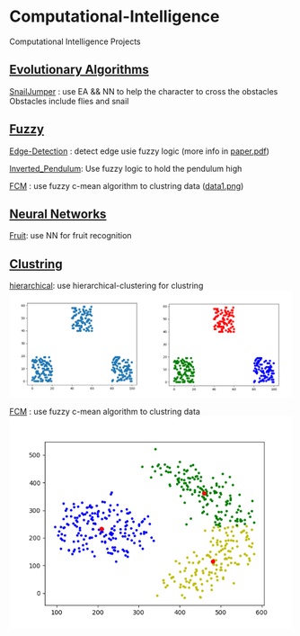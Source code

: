 # Computational-Intelligence
Computational Intelligence Projects

## [Evolutionary Algorithms](https://github.com/amirrezarajabi/computational-intelligence/tree/main/Evolutionary-Projects)
[SnailJumper](https://github.com/amirrezarajabi/computational-intelligence/tree/main/Evolutionary-Projects/SnailJumper) : use EA && NN to help the character to cross the obstacles Obstacles include flies and snail

## [Fuzzy](https://github.com/amirrezarajabi/computational-intelligence/tree/main/Fuzzy-Projects)
[Edge-Detection](https://github.com/amirrezarajabi/computational-intelligence/tree/main/Fuzzy-Projects/Edge-Detection) : detect edge usie fuzzy logic (more info in [paper.pdf](https://github.com/amirrezarajabi/computational-intelligence/blob/main/Fuzzy-Projects/Edge-Detection/paper.pdf))

[Inverted_Pendulum](https://github.com/amirrezarajabi/computational-intelligence/tree/main/Fuzzy-Projects/Inverted_Pendulum): Use fuzzy logic to hold the pendulum high

[FCM](https://github.com/amirrezarajabi/computational-intelligence/tree/main/Fuzzy-Projects/Fuzzy-CMean) : use fuzzy c-mean algorithm to clustring data ([data1.png](https://github.com/amirrezarajabi/computational-intelligence/tree/main/Fuzzy-Projects/Fuzzy-CMean/pic/data1.png))

## [Neural Networks](https://github.com/amirrezarajabi/computational-intelligence/tree/main/Neural-Network-Projects)
[Fruit](https://github.com/amirrezarajabi/computational-intelligence/tree/main/Neural-Network-Projects/Fruit): use NN for fruit recognition

## [Clustring](https://github.com/amirrezarajabi/computational-intelligence/tree/main/Clustring)
[hierarchical](https://github.com/amirrezarajabi/computational-intelligence/tree/main/Clustring/hierarchical-clustering): use hierarchical-clustering for clustring
![example](Clustring/hierarchical-clustering/pic/run.png)

[FCM](https://github.com/amirrezarajabi/computational-intelligence/tree/main/Fuzzy-Projects/Fuzzy-CMean) : use fuzzy c-mean algorithm to clustring data
![data1](Fuzzy-Projects/Fuzzy-CMean/pic/data1.png)
